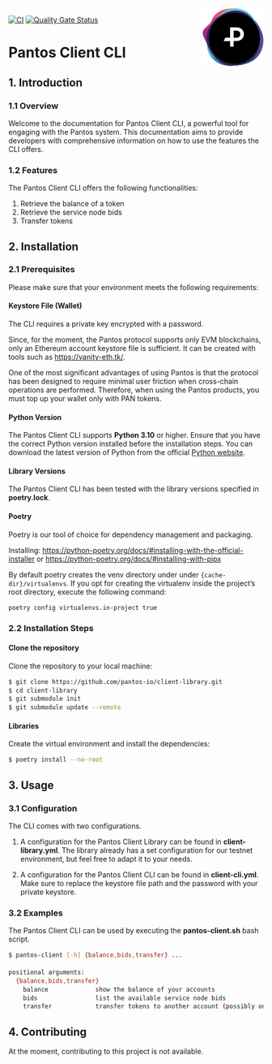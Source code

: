 <img src="https://raw.githubusercontent.com/pantos-io/client-cli/img/pantos-logo-full.svg" alt="Pantos logo" align="right" width="120" />

[![CI](https://github.com/pantos-io/client-cli/actions/workflows/ci.yaml/badge.svg?branch=main)](https://github.com/pantos-io/client-cli/actions/workflows/ci.yaml) 
[![Quality Gate Status](https://sonarcloud.io/api/project_badges/measure?project=pantos-io_client-cli2&metric=alert_status)](https://sonarcloud.io/summary/new_code?id=pantos-io_client-cli2)

# Pantos Client CLI

## 1. Introduction

### 1.1 Overview

Welcome to the documentation for Pantos Client CLI, a powerful tool for engaging with the Pantos system. This documentation aims to provide developers with comprehensive information on how to use the features the CLI offers.

### 1.2 Features

The Pantos Client CLI offers the following functionalities:

1. Retrieve the balance of a token
2. Retrieve the service node bids
3. Transfer tokens

## 2. Installation

### 2.1  Prerequisites

Please make sure that your environment meets the following requirements:

#### Keystore File (Wallet)

The CLI requires a private key encrypted with a password.

Since, for the moment, the Pantos protocol supports only EVM blockchains, only an Ethereum account keystore file is sufficient. It can be created with tools such as https://vanity-eth.tk/.

One of the most significant advantages of using Pantos is that the protocol has been designed to require minimal user friction when cross-chain operations are performed. Therefore, when using the Pantos products, you must top up your wallet only with PAN tokens.

#### Python Version

The Pantos Client CLI supports **Python 3.10** or higher. Ensure that you have the correct Python version installed before the installation steps. You can download the latest version of Python from the official [Python website](https://www.python.org/downloads/).

#### Library Versions

The Pantos Client CLI has been tested with the library versions specified in **poetry.lock**.

#### Poetry

Poetry is our tool of choice for dependency management and packaging.

Installing: 
https://python-poetry.org/docs/#installing-with-the-official-installer
or
https://python-poetry.org/docs/#installing-with-pipx

By default poetry creates the venv directory under under ```{cache-dir}/virtualenvs```. If you opt for creating the virtualenv inside the project’s root directory, execute the following command:

```bash
poetry config virtualenvs.in-project true
```

### 2.2  Installation Steps

#### Clone the repository

Clone the repository to your local machine:

```bash
$ git clone https://github.com/pantos-io/client-library.git
$ cd client-library
$ git submodule init
$ git submodule update --remote
```

#### Libraries

Create the virtual environment and install the dependencies:

```bash
$ poetry install --no-root
```

## 3. Usage

### 3.1 Configuration

The CLI comes with two configurations.

1. A configuration for the Pantos Client Library can be found in **client-library.yml**.
The library already has a set configuration for our testnet environment, but feel free to adapt it to your needs.

2. A configuration for the Pantos Client CLI can be found in **client-cli.yml**. Make sure to replace the keystore file path and the password with your private keystore.

### 3.2 Examples

The Pantos Client CLI can be used by executing the **pantos-client.sh** bash script.

```bash
$ pantos-client [-h] {balance,bids,transfer} ...

positional arguments:
  {balance,bids,transfer}
    balance             show the balance of your accounts
    bids                list the available service node bids
    transfer            transfer tokens to another account (possibly on another blockchain)
```

## 4. Contributing

At the moment, contributing to this project is not available. 
